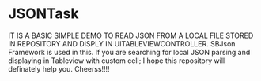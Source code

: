 # JSONTask

IT IS A BASIC SIMPLE DEMO TO READ JSON FROM A LOCAL FILE STORED IN REPOSITORY AND DISPLY IN UITABLEVIEWCONTROLLER.
SBJson Framework is used in this.
If you are searching for local JSON parsing and displaying in Tableview with custom cell; I hope this repository will definately help you.
Cheerss!!!!

